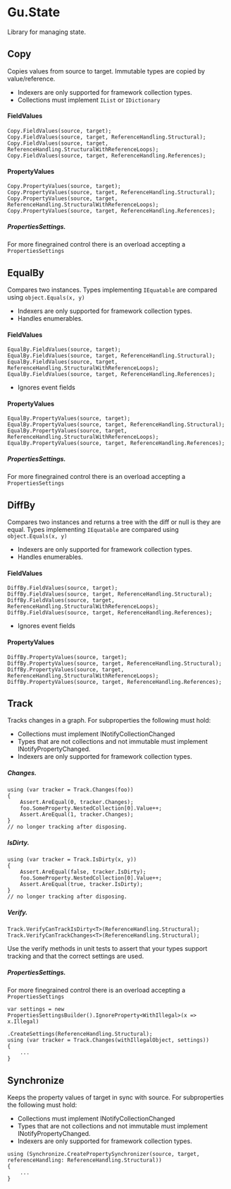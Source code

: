 # Gu.State
Library for managing state.

## Copy
Copies values from source to target.
Immutable types are copied by value/reference.
- Indexers are only supported for framework collection types.
- Collections must implement `IList` or `IDictionary`

#### FieldValues
```
Copy.FieldValues(source, target);
Copy.FieldValues(source, target, ReferenceHandling.Structural); 
Copy.FieldValues(source, target, ReferenceHandling.StructuralWithReferenceLoops); 
Copy.FieldValues(source, target, ReferenceHandling.References);
```
#### PropertyValues
```
Copy.PropertyValues(source, target);
Copy.PropertyValues(source, target, ReferenceHandling.Structural); 
Copy.PropertyValues(source, target, ReferenceHandling.StructuralWithReferenceLoops); 
Copy.PropertyValues(source, target, ReferenceHandling.References);
```
##### PropertiesSettings.
For more finegrained control there is an overload accepting a `PropertiesSettings`

## EqualBy
Compares two instances.
Types implementing `IEquatable` are compared using `object.Equals(x, y)`
- Indexers are only supported for framework collection types.
- Handles enumerables.

#### FieldValues
```
EqualBy.FieldValues(source, target);
EqualBy.FieldValues(source, target, ReferenceHandling.Structural); 
EqualBy.FieldValues(source, target, ReferenceHandling.StructuralWithReferenceLoops); 
EqualBy.FieldValues(source, target, ReferenceHandling.References);
```
- Ignores event fields

#### PropertyValues
```
EqualBy.PropertyValues(source, target);
EqualBy.PropertyValues(source, target, ReferenceHandling.Structural); 
EqualBy.PropertyValues(source, target, ReferenceHandling.StructuralWithReferenceLoops); 
EqualBy.PropertyValues(source, target, ReferenceHandling.References);
```

##### PropertiesSettings.
For more finegrained control there is an overload accepting a `PropertiesSettings`


## DiffBy
Compares two instances and returns a tree with the diff or null is they are equal.
Types implementing `IEquatable` are compared using `object.Equals(x, y)`
- Indexers are only supported for framework collection types.
- Handles enumerables.

#### FieldValues
```
DiffBy.FieldValues(source, target);
DiffBy.FieldValues(source, target, ReferenceHandling.Structural); 
DiffBy.FieldValues(source, target, ReferenceHandling.StructuralWithReferenceLoops); 
DiffBy.FieldValues(source, target, ReferenceHandling.References);
```
- Ignores event fields

#### PropertyValues
```
DiffBy.PropertyValues(source, target);
DiffBy.PropertyValues(source, target, ReferenceHandling.Structural); 
DiffBy.PropertyValues(source, target, ReferenceHandling.StructuralWithReferenceLoops); 
DiffBy.PropertyValues(source, target, ReferenceHandling.References);
```

## Track
Tracks changes in a graph.
For subproperties the following must hold:
- Collections must implement INotifyCollectionChanged
- Types that are not collections and not immutable must implement INotifyPropertyChanged.
- Indexers are only supported for framework collection types.

##### Changes.

```
using (var tracker = Track.Changes(foo))
{
    Assert.AreEqual(0, tracker.Changes);
    foo.SomeProperty.NestedCollection[0].Value++;
    Assert.AreEqual(1, tracker.Changes);
}
// no longer tracking after disposing.
```

##### IsDirty.

```
using (var tracker = Track.IsDirty(x, y))
{
    Assert.AreEqual(false, tracker.IsDirty);
    foo.SomeProperty.NestedCollection[0].Value++;
    Assert.AreEqual(true, tracker.IsDirty);
}
// no longer tracking after disposing.
```

##### Verify.
```
Track.VerifyCanTrackIsDirty<T>(ReferenceHandling.Structural);
Track.VerifyCanTrackChanges<T>(ReferenceHandling.Structural);
```
Use the verify methods in unit tests to assert that your types support tracking and that the correct settings are used.

##### PropertiesSettings.
For more finegrained control there is an overload accepting a `PropertiesSettings`
```
var settings = new PropertiesSettingsBuilder().IgnoreProperty<WithIllegal>(x => x.Illegal)
                                              .CreateSettings(ReferenceHandling.Structural);
using (var tracker = Track.Changes(withIllegalObject, settings))
{
    ...
}
```

## Synchronize
Keeps the property values of target in sync with source.
For subproperties the following must hold:
- Collections must implement INotifyCollectionChanged
- Types that are not collections and not immutable must implement INotifyPropertyChanged.
- Indexers are only supported for framework collection types.
```
using (Synchronize.CreatePropertySynchronizer(source, target, referenceHandling: ReferenceHandling.Structural))
{
    ...
}
```

